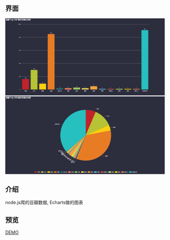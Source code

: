 ## 界面
![瀑布流界面](https://raw.githubusercontent.com/Q-DRAGON/douban/master/UI-sreenshot/douban%E7%88%AC%E8%99%AB%E5%8F%AF%E8%A7%86%E5%8C%96%E6%88%AA%E5%9B%BE1.PNG)
![瀑布流界面](https://raw.githubusercontent.com/Q-DRAGON/douban/master/UI-sreenshot/douban%E7%88%AC%E8%99%AB%E5%8F%AF%E8%A7%86%E5%8C%96%E6%88%AA%E5%9B%BE2.PNG)
## 介绍
node.js爬的豆瓣数据, Echarts做的图表
## 预览
[DEMO](http://hugohua.gitee.io/douban/douban.html)
